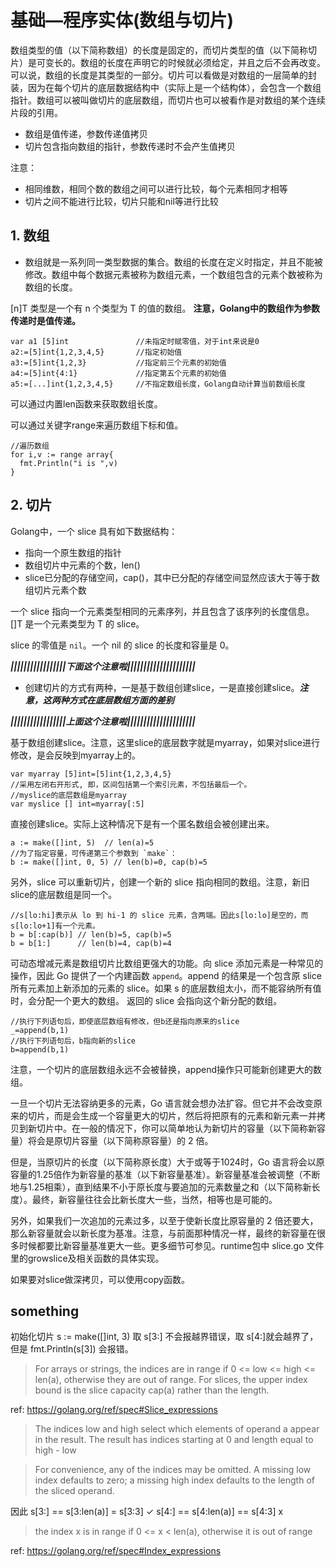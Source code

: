 ﻿# 基础—程序实体(数组与切片) #

数组类型的值（以下简称数组）的长度是固定的，而切片类型的值（以下简称切片）是可变长的。数组的长度在声明它的时候就必须给定，并且之后不会再改变。可以说，数组的长度是其类型的一部分。切片可以看做是对数组的一层简单的封装，因为在每个切片的底层数据结构中（实际上是一个结构体），会包含一个数组指针。数组可以被叫做切片的底层数组，而切片也可以被看作是对数组的某个连续片段的引用。

* 数组是值传递，参数传递值拷贝
* 切片包含指向数组的指针，参数传递时不会产生值拷贝

注意：

* 相同维数，相同个数的数组之间可以进行比较，每个元素相同才相等
* 切片之间不能进行比较，切片只能和nil等进行比较

## 1. 数组 ##

* 数组就是一系列同一类型数据的集合。数组的长度在定义时指定，并且不能被修改。数组中每个数据元素被称为数组元素，一个数组包含的元素个数被称为数组的长度。

[n]T 类型是一个有 n 个类型为 T 的值的数组。 **注意，Golang中的数组作为参数传递时是值传递。**

```
var a1 [5]int               //未指定时赋零值，对于int来说是0
a2:=[5]int{1,2,3,4,5}       //指定初始值
a3:=[5]int{1,2,3}           //指定前三个元素的初始值
a4:=[5]int{4:1}             //指定第五个元素的初始值
a5:=[...]int{1,2,3,4,5}     //不指定数组长度，Golang自动计算当前数组长度
```

可以通过内置len函数来获取数组长度。

可以通过关键字range来遍历数组下标和值。

```
//遍历数组
for i,v := range array{
  fmt.Println("i is ",v)
}
```

## 2. 切片 ##

Golang中，一个 slice 具有如下数据结构：

* 指向一个原生数组的指针
* 数组切片中元素的个数，len()
* slice已分配的存储空间，cap()，其中已分配的存储空间显然应该大于等于数组切片元素个数

一个 slice 指向一个元素类型相同的元素序列，并且包含了该序列的长度信息。[]T 是一个元素类型为 T 的 slice。

slice 的零值是 `nil`。一个 nil 的 slice 的长度和容量是 0。

***|||||||||||||||||下面这个注意啦|||||||||||||||||||||***

* 创建切片的方式有两种，一是基于数组创建slice，一是直接创建slice。***注意，这两种方式在底层数组方面的差别***

***|||||||||||||||||上面这个注意啦|||||||||||||||||||||***

基于数组创建slice。注意，这里slice的底层数字就是myarray，如果对slice进行修改，是会反映到myarray上的。

```
var myarray [5]int=[5]int{1,2,3,4,5}
//采用左闭右开形式, 即，区间包括第一个索引元素，不包括最后一个。
//myslice的底层数组是myarray
var myslice [] int=myarray[:5]
```

直接创建slice。实际上这种情况下是有一个匿名数组会被创建出来。

```
a := make([]int, 5)  // len(a)=5
//为了指定容量，可传递第三个参数到 `make`：
b := make([]int, 0, 5) // len(b)=0, cap(b)=5
```

另外，slice 可以重新切片，创建一个新的 slice 指向相同的数组。注意，新旧slice的底层数组是同一个。

```
//s[lo:hi]表示从 lo 到 hi-1 的 slice 元素，含两端。因此s[lo:lo]是空的，而s[lo:lo+1]有一个元素。
b = b[:cap(b)] // len(b)=5, cap(b)=5
b = b[1:]      // len(b)=4, cap(b)=4
```

可动态增减元素是数组切片比数组更强大的功能。向 slice 添加元素是一种常见的操作，因此 Go 提供了一个内建函数 `append`。append 的结果是一个包含原 slice 所有元素加上新添加的元素的 slice。如果 s 的底层数组太小，而不能容纳所有值时，会分配一个更大的数组。 返回的 slice 会指向这个新分配的数组。

```
//执行下列语句后，即使底层数组有修改，但b还是指向原来的slice
_=append(b,1)
//执行下列语句后，b指向新的slice
b=append(b,1)
```

注意，一个切片的底层数组永远不会被替换，append操作只可能新创建更大的数组。

一旦一个切片无法容纳更多的元素，Go 语言就会想办法扩容。但它并不会改变原来的切片，而是会生成一个容量更大的切片，然后将把原有的元素和新元素一并拷贝到新切片中。在一般的情况下，你可以简单地认为新切片的容量（以下简称新容量）将会是原切片容量（以下简称原容量）的 2 倍。

但是，当原切片的长度（以下简称原长度）大于或等于1024时，Go 语言将会以原容量的1.25倍作为新容量的基准（以下新容量基准）。新容量基准会被调整（不断地与1.25相乘），直到结果不小于原长度与要追加的元素数量之和（以下简称新长度）。最终，新容量往往会比新长度大一些，当然，相等也是可能的。

另外，如果我们一次追加的元素过多，以至于使新长度比原容量的 2 倍还要大，那么新容量就会以新长度为基准。注意，与前面那种情况一样，最终的新容量在很多时候都要比新容量基准更大一些。更多细节可参见。runtime包中 slice.go 文件里的growslice及相关函数的具体实现。

如果要对slice做深拷贝，可以使用copy函数。

## something ##

初始化切片 s := make([]int, 3) 取 s[3:] 不会报越界错误，取 s[4:]就会越界了，但是 fmt.Println(s[3]) 会报错。

> For arrays or strings, the indices are in range if 0 <= low <= high <= len(a), otherwise they are out of range. For slices, the upper index bound is the slice capacity cap(a) rather than the length.

ref: https://golang.org/ref/spec#Slice_expressions

> The indices low and high select which elements of operand a appear in the result. The result has indices starting at 0 and length equal to high - low

> For convenience, any of the indices may be omitted. A missing low index defaults to zero; a missing high index defaults to the length of the sliced operand.

因此 s[3:] == s[3:len(a)] = s[3:3] ✓
s[4:] == s[4:len(a)] == s[4:3] x

> the index x is in range if 0 <= x < len(a), otherwise it is out of range

ref: https://golang.org/ref/spec#Index_expressions